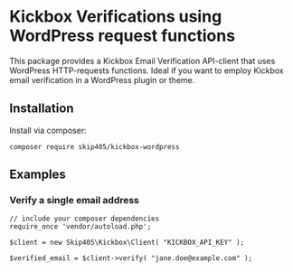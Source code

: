 # Kickbox Verifications using WordPress request functions

This package provides a Kickbox Email Verification API-client that uses WordPress HTTP-requests functions. Ideal if you want to employ Kickbox email verification in a WordPress plugin or theme.

## Installation
Install via composer:

```
composer require skip405/kickbox-wordpress
```

## Examples

### Verify a single email address
```
// include your composer dependencies
require_once 'vendor/autoload.php';

$client = new Skip405\Kickbox\Client( "KICKBOX_API_KEY" );

$verified_email = $client->verify( "jane.doe@example.com" );
```